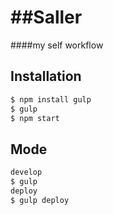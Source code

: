##Saller
========

####my self workflow

Installation
--------------

```bash
$ npm install gulp
$ gulp
$ npm start
```
Mode 
--------------

```bash
develop
$ gulp
deploy
$ gulp deploy 
```




